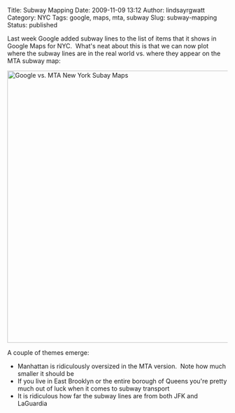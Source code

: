 Title: Subway Mapping
Date: 2009-11-09 13:12
Author: lindsayrgwatt
Category: NYC
Tags: google, maps, mta, subway
Slug: subway-mapping
Status: published

Last week Google added subway lines to the list of items that it shows in Google Maps for NYC.  What's neat about this is that we can now plot where the subway lines are in the real world vs. where they appear on the MTA subway map:

[<img src="{static}/images/2009/11/subway_maps.JPG" title="Google vs. MTA New York Subay Maps" class="aligncenter size-full " width="897" height="622" alt="Google vs. MTA New York Subay Maps" />]({static}/images/2009/11/subway_maps.JPG)

A couple of themes emerge:

- Manhattan is ridiculously oversized in the MTA version.  Note how much smaller it should be
- If you live in East Brooklyn or the entire borough of Queens you're pretty much out of luck when it comes to subway transport
- It is ridiculous how far the subway lines are from both JFK and LaGuardia

